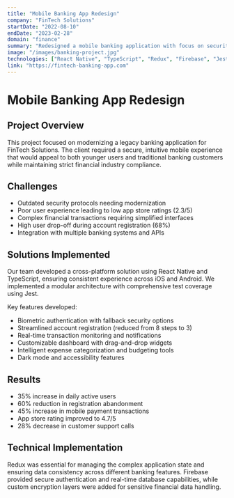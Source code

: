 ```yaml
---
title: "Mobile Banking App Redesign"
company: "FinTech Solutions"
startDate: "2022-08-10"
endDate: "2023-02-28"
domain: "finance"
summary: "Redesigned a mobile banking application with focus on security and user experience, increasing daily active users by 35%"
image: "/images/banking-project.jpg"
technologies: ["React Native", "TypeScript", "Redux", "Firebase", "Jest"]
link: "https://fintech-banking-app.com"
---
```


# Mobile Banking App Redesign

## Project Overview

This project focused on modernizing a legacy banking application for FinTech Solutions. The client required a secure, intuitive mobile experience that would appeal to both younger users and traditional banking customers while maintaining strict financial industry compliance.

## Challenges

- Outdated security protocols needing modernization
- Poor user experience leading to low app store ratings (2.3/5)
- Complex financial transactions requiring simplified interfaces
- High user drop-off during account registration (68%)
- Integration with multiple banking systems and APIs

## Solutions Implemented

Our team developed a cross-platform solution using React Native and TypeScript, ensuring consistent experience across iOS and Android. We implemented a modular architecture with comprehensive test coverage using Jest.

Key features developed:

- Biometric authentication with fallback security options
- Streamlined account registration (reduced from 8 steps to 3)
- Real-time transaction monitoring and notifications
- Customizable dashboard with drag-and-drop widgets
- Intelligent expense categorization and budgeting tools
- Dark mode and accessibility features

## Results

- 35% increase in daily active users
- 60% reduction in registration abandonment
- 45% increase in mobile payment transactions
- App store rating improved to 4.7/5
- 28% decrease in customer support calls

## Technical Implementation

Redux was essential for managing the complex application state and ensuring data consistency across different banking features. Firebase provided secure authentication and real-time database capabilities, while custom encryption layers were added for sensitive financial data handling.
